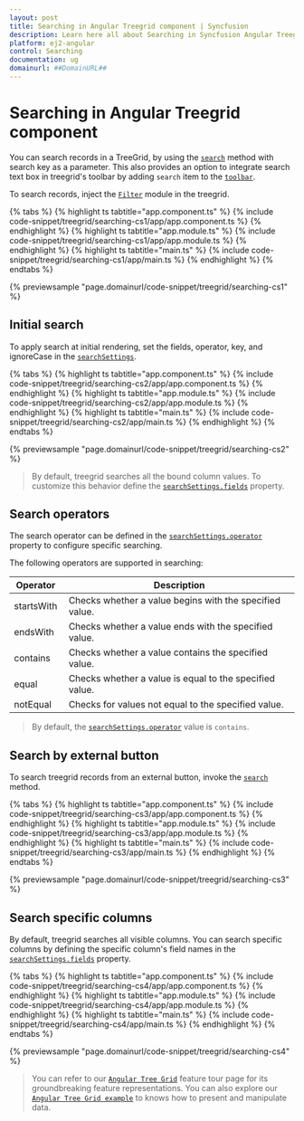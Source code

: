 ```yaml
---
layout: post
title: Searching in Angular Treegrid component | Syncfusion
description: Learn here all about Searching in Syncfusion Angular Treegrid component of Syncfusion Essential JS 2 and more.
platform: ej2-angular
control: Searching 
documentation: ug
domainurl: ##DomainURL##
---
```


# Searching in Angular Treegrid component

You can search records in a TreeGrid, by using the [`search`](https://ej2.syncfusion.com/angular/documentation/api/treegrid/#search) method with search key as a parameter. This also provides an option to integrate search text box in treegrid's toolbar by adding `search` item to the [`toolbar`](https://ej2.syncfusion.com/angular/documentation/api/treegrid/#toolbar).

To search records, inject the [`Filter`](https://ej2.syncfusion.com/angular/documentation/api/treegrid/#fitermodule) module in the treegrid.

{% tabs %}
{% highlight ts tabtitle="app.component.ts" %}
{% include code-snippet/treegrid/searching-cs1/app/app.component.ts %}
{% endhighlight %}
{% highlight ts tabtitle="app.module.ts" %}
{% include code-snippet/treegrid/searching-cs1/app/app.module.ts %}
{% endhighlight %}
{% highlight ts tabtitle="main.ts" %}
{% include code-snippet/treegrid/searching-cs1/app/main.ts %}
{% endhighlight %}
{% endtabs %}
  
{% previewsample "page.domainurl/code-snippet/treegrid/searching-cs1" %}

## Initial search

To apply search at initial rendering, set the fields, operator, key, and ignoreCase in the [`searchSettings`](https://ej2.syncfusion.com/angular/documentation/api/treegrid/#searchsettings).

{% tabs %}
{% highlight ts tabtitle="app.component.ts" %}
{% include code-snippet/treegrid/searching-cs2/app/app.component.ts %}
{% endhighlight %}
{% highlight ts tabtitle="app.module.ts" %}
{% include code-snippet/treegrid/searching-cs2/app/app.module.ts %}
{% endhighlight %}
{% highlight ts tabtitle="main.ts" %}
{% include code-snippet/treegrid/searching-cs2/app/main.ts %}
{% endhighlight %}
{% endtabs %}
  
{% previewsample "page.domainurl/code-snippet/treegrid/searching-cs2" %}

> By default, treegrid searches all the bound column values. To customize this behavior define the [`searchSettings.fields`](https://ej2.syncfusion.com/angular/documentation/api/treegrid/searchSettingsModel/#fields) property.

## Search operators

The search operator can be defined in the [`searchSettings.operator`](https://ej2.syncfusion.com/angular/documentation/api/treegrid/searchSettingsModel/#operator) property to configure specific searching.

The following operators are supported in searching:

Operator |Description
-----|-----
startsWith |Checks whether a value begins with the specified value.
endsWith |Checks whether a value ends with the specified value.
contains |Checks whether a value contains the specified value.
equal |Checks whether a value is equal to the specified value.
notEqual |Checks for values not equal to the specified value.

> By default, the [`searchSettings.operator`](https://ej2.syncfusion.com/angular/documentation/api/treegrid/searchSettingsModel/#operator) value is `contains`.

## Search by external button

To search treegrid records from an external button, invoke the [`search`](https://ej2.syncfusion.com/angular/documentation/api/treegrid/#search) method.

{% tabs %}
{% highlight ts tabtitle="app.component.ts" %}
{% include code-snippet/treegrid/searching-cs3/app/app.component.ts %}
{% endhighlight %}
{% highlight ts tabtitle="app.module.ts" %}
{% include code-snippet/treegrid/searching-cs3/app/app.module.ts %}
{% endhighlight %}
{% highlight ts tabtitle="main.ts" %}
{% include code-snippet/treegrid/searching-cs3/app/main.ts %}
{% endhighlight %}
{% endtabs %}
  
{% previewsample "page.domainurl/code-snippet/treegrid/searching-cs3" %}

## Search specific columns

By default, treegrid searches all visible columns. You can search specific columns by defining the specific column's field names in the [`searchSettings.fields`](https://ej2.syncfusion.com/angular/documentation/api/treegrid/searchSettingsModel/#fields) property.

{% tabs %}
{% highlight ts tabtitle="app.component.ts" %}
{% include code-snippet/treegrid/searching-cs4/app/app.component.ts %}
{% endhighlight %}
{% highlight ts tabtitle="app.module.ts" %}
{% include code-snippet/treegrid/searching-cs4/app/app.module.ts %}
{% endhighlight %}
{% highlight ts tabtitle="main.ts" %}
{% include code-snippet/treegrid/searching-cs4/app/main.ts %}
{% endhighlight %}
{% endtabs %}
  
{% previewsample "page.domainurl/code-snippet/treegrid/searching-cs4" %}

> You can refer to our [`Angular Tree Grid`](https://www.syncfusion.com/angular-ui-components/angular-tree-grid) feature tour page for its groundbreaking feature representations. You can also explore our [`Angular Tree Grid example`](https://ej2.syncfusion.com/angular/demos/#/material/treegrid/treegrid-overview) to knows how to present and manipulate data.